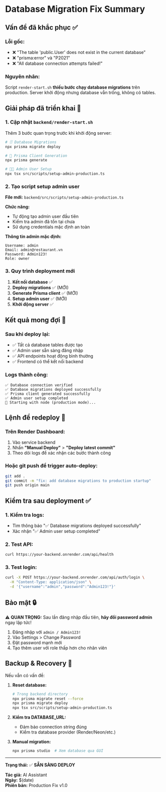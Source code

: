 # Database Migration Fix Summary

## Vấn đề đã khắc phục ✅

### Lỗi gốc:
- ❌ "The table 'public.User' does not exist in the current database"
- ❌ "prisma:error" và "P2021" 
- ❌ "All database connection attempts failed!"

### Nguyên nhân:
Script `render-start.sh` **thiếu bước chạy database migrations** trên production. Server khởi động nhưng database vẫn trống, không có tables.

## Giải pháp đã triển khai 🔧

### 1. Cập nhật `backend/render-start.sh`
Thêm 3 bước quan trọng trước khi khởi động server:

```bash
# 🗄️ Database Migrations
npx prisma migrate deploy

# 🔧 Prisma Client Generation  
npx prisma generate

# 👨‍💼 Admin User Setup
npx tsx src/scripts/setup-admin-production.ts
```

### 2. Tạo script setup admin user
**File mới:** `backend/src/scripts/setup-admin-production.ts`

**Chức năng:**
- Tự động tạo admin user đầu tiên
- Kiểm tra admin đã tồn tại chưa
- Sử dụng credentials mặc định an toàn

**Thông tin admin mặc định:**
```
Username: admin
Email: admin@restaurant.vn  
Password: Admin123!
Role: owner
```

### 3. Quy trình deployment mới

1. **Kết nối database** ✅
2. **Deploy migrations** ✅ (MỚI)
3. **Generate Prisma client** ✅ (MỚI)  
4. **Setup admin user** ✅ (MỚI)
5. **Khởi động server** ✅

## Kết quả mong đợi 🎯

### Sau khi deploy lại:
- ✅ Tất cả database tables được tạo
- ✅ Admin user sẵn sàng đăng nhập
- ✅ API endpoints hoạt động bình thường
- ✅ Frontend có thể kết nối backend

### Logs thành công:
```
✅ Database connection verified
✅ Database migrations deployed successfully  
✅ Prisma client generated successfully
✅ Admin user setup completed
🚀 Starting with node (production mode)...
```

## Lệnh để redeploy 🚀

### Trên Render Dashboard:
1. Vào service backend
2. Nhấn **"Manual Deploy"** > **"Deploy latest commit"**
3. Theo dõi logs để xác nhận các bước thành công

### Hoặc git push để trigger auto-deploy:
```bash
git add .
git commit -m "fix: add database migrations to production startup"
git push origin main
```

## Kiểm tra sau deployment ✅

### 1. Kiểm tra logs:
- Tìm thông báo "✅ Database migrations deployed successfully"
- Xác nhận "✅ Admin user setup completed"

### 2. Test API:
```bash
curl https://your-backend.onrender.com/api/health
```

### 3. Test login:
```bash
curl -X POST https://your-backend.onrender.com/api/auth/login \
  -H "Content-Type: application/json" \
  -d '{"username":"admin","password":"Admin123!"}'
```

## Bảo mật 🔒

⚠️ **QUAN TRỌNG:** Sau lần đăng nhập đầu tiên, **hãy đổi password admin** ngay lập tức!

1. Đăng nhập với `admin / Admin123!`
2. Vào Settings > Change Password  
3. Đặt password mạnh mới
4. Tạo thêm user với role thấp hơn cho nhân viên

## Backup & Recovery 💾

Nếu vẫn có vấn đề:

1. **Reset database:**
   ```bash
   # Trong backend directory
   npx prisma migrate reset --force
   npx prisma migrate deploy
   npx tsx src/scripts/setup-admin-production.ts
   ```

2. **Kiểm tra DATABASE_URL:**
   - Đảm bảo connection string đúng
   - Kiểm tra database provider (Render/Neon/etc.)

3. **Manual migration:**
   ```bash
   npx prisma studio  # Xem database qua GUI
   ```

---

**Trạng thái:** ✅ **SẴN SÀNG DEPLOY**

**Tác giả:** AI Assistant  
**Ngày:** $(date)  
**Phiên bản:** Production Fix v1.0